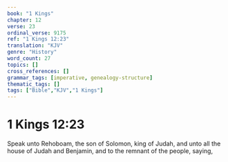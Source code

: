 ```yaml
---
book: "1 Kings"
chapter: 12
verse: 23
ordinal_verse: 9175
ref: "1 Kings 12:23"
translation: "KJV"
genre: "History"
word_count: 27
topics: []
cross_references: []
grammar_tags: [imperative, genealogy-structure]
thematic_tags: []
tags: ["Bible","KJV","1 Kings"]
---
```


# 1 Kings 12:23

Speak unto Rehoboam, the son of Solomon, king of Judah, and unto all the house of Judah and Benjamin, and to the remnant of the people, saying,
